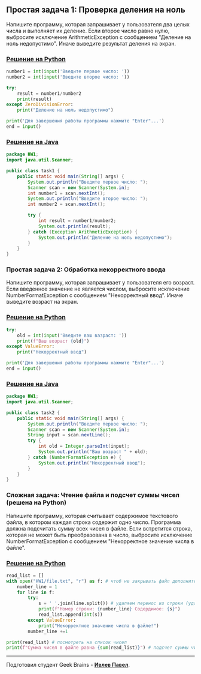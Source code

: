 ## Простая задача 1: Проверка деления на ноль
Напишите программу, которая запрашивает у пользователя два целых числа и выполняет их деление. Если второе число равно нулю, выбросите исключение ArithmeticException с сообщением "Деление на ноль недопустимо". Иначе выведите результат деления на экран.

### [Решение на Python](task1.py)
```python
number1 = int(input('Введите первое число: '))
number2 = int(input('Введите второе число: '))

try:
    result = number1/number2
    print(result)
except ZeroDivisionError:
    print("Деление на ноль недопустимо")

print('Для завершения работы программы нажмите "Enter"...')
end = input()
```

### [Решение на Java](task1.java)
```java
package HW1;
import java.util.Scanner;

public class task1 {
    public static void main(String[] args) {
        System.out.println("Введите первое число: ");
        Scanner scan = new Scanner(System.in);
        int number1 = scan.nextInt();
        System.out.println("Введите второе число: ");
        int number2 = scan.nextInt();

        try {
            int result = number1/number2;
            System.out.println(result);
        } catch (Exception ArithmeticException) {
            System.out.println("Деление на ноль недопустимо");
        }
    }
}
```
### Простая задача 2: Обработка некорректного ввода
Напишите программу, которая запрашивает у пользователя его возраст. Если введенное значение не является числом, выбросите исключение NumberFormatException с сообщением "Некорректный ввод". Иначе выведите возраст на экран.

### [Решение на Python](task2.py)
```python
try:
    old = int(input('Введите ваш вазраст: '))
    print(f"Ваш возраст {old}")
except ValueError:
    print("Некорректный ввод")

print('Для завершения работы программы нажмите "Enter"...')
end = input()
```
### [Решение на Java](task2.java)
```java
package HW1;
import java.util.Scanner;

public class task2 {
    public static void main(String[] args) {
        System.out.println("Введите первое число: ");
        Scanner scan = new Scanner(System.in);
        String input = scan.nextLine();
        try {
            int old = Integer.parseInt(input);
            System.out.println("Ваш возраст " + old);
        } catch (NumberFormatException e) {
            System.out.println("Некорректный ввод");
        }
    }
}
```

### Сложная задача: Чтение файла и подсчет суммы чисел (решена на Python)
Напишите программу, которая считывает содержимое текстового файла, в котором каждая строка содержит одно число. Программа должна подсчитать сумму всех чисел в файле. Если встретится строка, которая не может быть преобразована в число, выбросите исключение NumberFormatException с сообщением "Некорректное значение числа в файле".

### [Решение на Python](task3.py)
```python
read_list = []
with open("HW1/file.txt", "r") as f: # чтоб не закрывать файл дополнительным кодом
    number_line = 1
    for line in f:
        try:
            s = ' '.join(line.split()) # удаляем перенос из строки (удаляем /n)
            print(f"Номер строки: {number_line} Содердимое: {s}")
            read_list.append(int(s))
        except ValueError:
            print("Некорректное значение числа в файле!")
        number_line +=1

print(read_list) # посмотреть на список чисел
print(f"Сумма чисел в файле равна {sum(read_list)}") # подсчет суммы чисел в файле с выводом
```

---
Подготовил студент Geek Brains - **[Ивлев Павел](https://github.com/asics282)**.